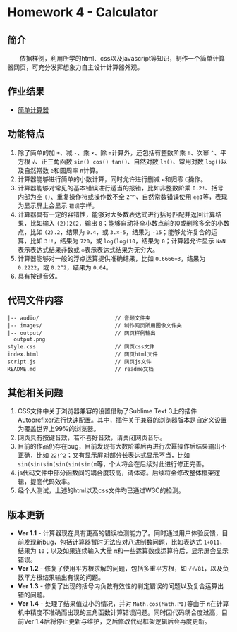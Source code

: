 # Homework 4 - Calculator

## 简介

　　依据样例，利用所学的html、css以及javascript等知识，制作一个简单计算器网页，可充分发挥想象力自主设计计算器外观。

## 作业结果

- [简单计算器](https://reganfan.github.io/LearningWeb2.0/docs/Homework-4-Calculator/index.html)

## 功能特点

1. 除了简单的加 `+`、减 `-`、乘 `×`、除 `÷`计算外，还包括有整数阶乘 `!`、次幂 `^`、平方根 `√`、正三角函数 `sin() cos() tan()`、自然对数 `ln()`、常用对数 `log()`以及自然常数 `e`和圆周率 `π`计算。
2. 计算器能够进行简单的小数计算，同时允许进行删减 `←`和归零 `C`操作。
3. 计算器能够对常见的基本错误进行适当的报错，比如非整数阶乘 `0.2!`、括号内部为空 `()`、重复操作符或操作数不全 `2^^`、自然常数错误使用 `ee1`等，表现为显示屏上会显示 `错误`字样。
4. 计算器具有一定的容错性，能够对大多数表达式进行括号匹配并返回计算结果，比如输入 `(2))2(2`，输出 `8`；能够自动补全小数点前的0或删除多余的小数点，比如 `(2).2`，结果为 `0.4`，或 `3.×-5`，结果为 `-15`；能够允许复合的运算，比如 `3!!`，结果为 `720`，或 `log(log(10`，结果为 `0`；计算器允许显示 `NaN`表示表达式结果非数或 `∞`表示表达式结果为无穷大。
5. 计算器能够对一般的浮点运算提供准确结果，比如 `0.6666÷3`，结果为 `0.2222`，或 `0.2^2`，结果为 `0.04`。
6. 具有按键音效。

## 代码文件内容

```
|-- audio/                        // 音频文件夹
|-- images/                       // 制作网页所用图像文件夹
|-- output/                       // 网页样例输出
  output.png
style.css                         // 网页css文件
index.html                        // 网页html文件
script.js                         // 网页js文件
README.md                         // readme文档
```

## 其他相关问题

1. CSS文件中关于浏览器兼容的设置借助了Sublime Text 3上的插件[Autoprefixer](https://github.com/sindresorhus/sublime-autoprefixer)进行快速配置。其中，插件关于兼容的浏览器版本是自定义设置为覆盖世界上99%的浏览器。
2. 网页具有按键音效，若不喜好音效，请关闭网页音乐。
3. 目前的作品仍存在bug，目前发现有大数阶乘后再进行次幂操作后结果输出不正确，比如 `22!^2`；又有显示屏对部分长表达式显示不当，比如 `sin(sin(sin(sin(sin(sin(π`等，个人将会在后续对此进行修正完善。
4. js代码文件中部分函数间的耦合度较高，请体谅。后续将会修改整体框架逻辑，提高代码效率。
5. 经个人测试，上述的html以及css文件均已通过W3C的检测。

## 版本更新

- **Ver 1.1** - 计算器现在具有更高的错误检测能力了。同时通过用户体验反馈，目前发现新bug，包括计算器暂时无法应对八进制数问题，比如表达式 `1+011`，结果为 `10`；以及如果连续输入大量 `π`和一些运算数或运算符后，显示屏会显示错误。
- **Ver 1.2** - 修复了使用平方根求解的问题，包括多重平方根，如 `√√√81`，以及负数平方根结果输出有误的问题。
- **Ver 1.3** - 修复了出现的括号内负数有效性的判定错误的问题以及复合运算出错的问题。
- **Ver 1.4** - 处理了结果值过小的情况，并对 `Math.cos(Math.PI)`等由于 `π`在计算机中精度不准确而出现的三角函数计算错误问题。同时因代码耦合度过高，目前Ver 1.4后将停止更新与维护，之后修改代码框架逻辑后会再度更新。